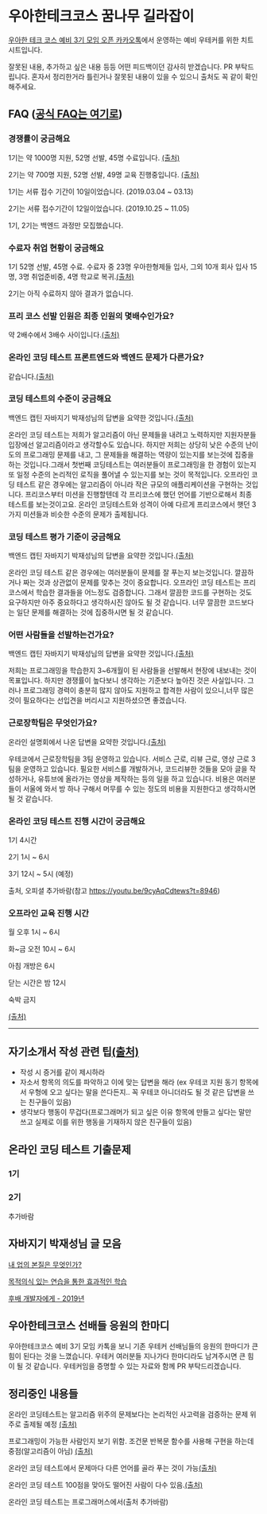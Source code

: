 # 우아한테크코스 꿈나무 길라잡이

[우아한 테크 코스 예비 3기 모임 오픈 카카오톡](https://open.kakao.com/o/g91HiGAc)에서 운영하는 예비 우테커를 위한 치트시트입니다.

잘못된 내용, 추가하고 싶은 내용 등등 어떤 피드백이던 감사히 받겠습니다. PR 부탁드립니다. 혼자서 정리한거라 틀린거나 잘못된 내용이 있을 수 있으니 출처도 꼭 같이 확인해주세요.

## FAQ ([공식 FAQ는 여기로](https://woowacourse.github.io/faq.html))

### 경쟁률이 궁금해요

1기는 약 1000명 지원, 52명 선발, 45명 수료입니다. [(출처)](https://youtu.be/9cyAqCdtews?t=2857)

2기는 약 700명 지원, 52명 선발, 49명 교육 진행중입니다. [(출처)](https://youtu.be/9cyAqCdtews?t=2915)

1기는 서류 접수 기간이 10일이었습니다. (2019.03.04 ~ 03.13)

2기는 서류 접수기간이 12일이었습니다. (2019.10.25 ~ 11.05)

1기, 2기는 백엔드 과정만 모집했습니다.

### 수료자 취업 현황이 궁금해요

1기 52명 선발, 45명 수료. 수료자 중 23명 우아한형제들 입사,  그외 10개 회사 입사 15명, 3명 취업준비중, 4명 학교로 복귀.[(출처)](https://youtu.be/9cyAqCdtews?t=2875)

2기는 아직 수료하지 않아 결과가 없습니다.

### 프리 코스 선발 인원은 최종 인원의 몇배수인가요?

약 2배수에서 3배수 사이입니다.[(출처)](https://youtu.be/9cyAqCdtews?t=6994)

### 온라인 코딩 테스트 프론트엔드와 백엔드 문제가 다른가요?

같습니다.[(출처)](https://youtu.be/9cyAqCdtews?t=5297)

### 코딩 테스트의 수준이 궁금해요

백엔드 캡틴 자바지기 박재성님의 답변을 요약한 것입니다.[(출처)](https://youtu.be/9cyAqCdtews?t=5332)

온라인 코딩 테스트는 저희가 알고리즘이 아닌 문제들을 내려고 노력하지만 지원자분들 입장에선 알고리즘이라고 생각할수도 있습니다. 하지만 저희는 상당히 낮은 수준의 난이도의 프로그래밍 문제를 내고, 그 문제들을 해결하는 역량이 있는지를 보는것에 집중을 하는 것입니다.그래서 첫번째 코딩테스트는 여러분들이 프로그래밍을 한 경험이 있는지 또 일정 수준의 논리적인 로직을 풀어낼 수 있는지를 보는 것이 목적입니다. 오프라인 코딩 테스트 같은 경우에는 알고리즘이 아니라 작은 규모의 애플리케이션을 구현하는 것입니다. 프리코스부터 미션을 진행할텐데 각 프리코스에 했던 언어를 기반으로해서 최종 테스트를 보는것이고요. 온라인 코딩테스트와 성격이 아예 다르게 프리코스에서 햇던 3가지 미션들과 비슷한 수준의 문제가 출제됩니다. 

### 코딩 테스트 평가 기준이 궁금해요

백엔드 캡틴 자바지기 박재성님의 답변을 요약한 것입니다.[(출처)](https://youtu.be/9cyAqCdtews?t=5725)

온라인 코딩 테스트 같은 경우에는 여러분들이 문제를 잘 푸는지 보는것입니다. 깔끔하거나 짜는 것과 상관없이 문제를 맞추는 것이 중요합니다. 오프라인 코딩 테스트는 프리코스에서 학습한 결과들을 어느정도 검증합니다. 그래서 깔끔한 코드를 구현하는 것도 요구하지만 아주 중요하다고 생각하시진 않아도 될 것 같습니다. 너무 깔끔한 코드보다는 일단 문제를 해결하는 것에 집중하시면 될 것 같습니다.

### 어떤 사람들을 선발하는건가요?

백엔드 캡틴 자바지기 박재성님의 답변을 요약한 것입니다.[(출처)](https://youtu.be/9cyAqCdtews?t=6004)

저희는 프로그래밍을 학습한지 3~6개월이 된 사람들을 선발해서 현장에 내보내는 것이 목표입니다. 하지만 경쟁률이 높다보니 생각하는 기준보다 높아진 것은 사실입니다. 그러나 프로그래밍 경력이 충분히 많지 않아도 지원하고 합격한 사람이 있으니,너무 많은 것이 필요하다는 선입견을 버리시고 지원하셨으면 좋겠습니다.

### 근로장학팀은 무엇인가요?

온라인 설명회에서 나온 답변을 요약한 것입니다.[(출처)](https://youtu.be/9cyAqCdtews?t=6769)

우테코에서 근로장학팀을 3팀 운영하고 있습니다. 서비스 근로, 리뷰 근로, 영상 근로 3팀을 운영하고 있습니다. 필요한 서비스를 개발하거나, 코드리뷰한 것들을 모아 글을 작성하거나, 유튜브에 올라가는 영상을 제작하는 등의 일을 하고 있습니다. 비용은 여러분들이 서울에 와서 방 하나 구해서 머무를 수 있는 정도의 비용을 지원한다고 생각하시면 될 것 같습니다.

### 온라인 코딩 테스트 진행 시간이 궁금해요

1기 4시간

2기 1시 ~ 6시

3기 12시 ~ 5시 (예정)

출처, 오피셜 추가바람(참고 https://youtu.be/9cyAqCdtews?t=8946)

### 오프라인 교육 진행 시간

월 오후 1시 ~ 6시 

화~금 오전 10시 ~ 6시

아침 개방은 6시

닫는 시간은 밤 12시 

숙박 금지

[(출처)](https://youtu.be/9cyAqCdtews?t=9049)


---

## 자기소개서 작성 관련 팁[(출처)](https://brunch.co.kr/@javajigi/14)

- 작성 시 증거를 같이 제시하라
- 자소서 항목의 의도를 파악하고 이에 맞는 답변을 해라 (ex 우테코 지원 동기 항목에서 우형에 오고 싶다는 말을 쓴다든지.. 꼭 우테코 아니더라도 될 것 같은 답변을 쓰는 친구들이 있음)
- 생각보다 행동이 무겁다(프로그래머가 되고 싶은 이유 항목에 만들고 싶다는 말만 쓰고 실제로 이를 위한 행동을 기재하지 않은 친구들이 있음)

## 온라인 코딩 테스트 기출문제

### 1기

### 2기

추가바람

## 자바지기 박재성님 글 모음

[내 업의 본질은 무엇인가?](https://brunch.co.kr/@javajigi/14)

[목적의식 있는 연습을 통한 효과적인 학습](https://brunch.co.kr/@javajigi/8)

[후배 개발자에게 - 2019년](https://brunch.co.kr/@javajigi/4)

## 우아한테크코스 선배들 응원의 한마디

우아한테크코스 예비 3기 모임 카톡을 보니 기존 우테커 선배님들의 응원의 한마디가 큰 힘이 된다는 것을 느꼈습니다. 우테커 여러분들 지나가다 한마디라도 남겨주시면 큰 힘이 될 것 같습니다. 우테커임을 증명할 수 있는 자료와 함께 PR 부탁드리겠습니다.

## 정리중인 내용들

온라인 코딩테스트는 알고리즘 위주의 문제보다는 논리적인 사고력을 검증하는 문제 위주로 출제될 예정 [(출처)](https://woowacourse.github.io/faq.html)

프로그래밍이 가능한 사람인지 보기 위함. 조건문 반복문 함수를 사용해 구현을 하는데 중점(알고리즘이 아님) [(출처)](https://youtu.be/9cyAqCdtews?t=3940) 

온라인 코딩 테스트에서 문제마다 다른 언어를 골라 푸는 것이 가능[(출처)](#)

온라인 코딩 테스트 100점을 맞아도 떨어진 사람이 다수 있음.[(출처)](https://youtu.be/9cyAqCdtews?t=3984)

온라인 코딩 테스트는 프로그래머스에서(출처 추가바람)

